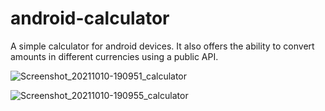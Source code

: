 # android-calculator

A simple calculator for android devices. It also offers the ability to convert amounts in different currencies using a public API.

![Screenshot_20211010-190951_calculator](https://user-images.githubusercontent.com/25755449/136704665-6e27cb69-780b-44b7-85b7-b8d2aa4a7316.jpg)

![Screenshot_20211010-190955_calculator](https://user-images.githubusercontent.com/25755449/136704538-0dc3dfcf-e2f0-4a2b-a45e-4bd354fe96d7.jpg)

